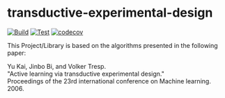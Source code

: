 # transductive-experimental-design

[![Build](https://github.com/h-waldschmidt/transductive-experimental-design/actions/workflows/build.yml/badge.svg)](https://github.com/h-waldschmidt/transductive-experimental-design/actions/workflows/build.yml)
[![Test](https://github.com/h-waldschmidt/transductive-experimental-design/actions/workflows/test.yml/badge.svg)](https://github.com/h-waldschmidt/transductive-experimental-design/actions/workflows/test.yml)
[![codecov](https://codecov.io/gh/h-waldschmidt/transductive-experimental-design/branch/main/graph/badge.svg?token=CJ4UBDX0C8)](https://codecov.io/gh/h-waldschmidt/transductive-experimental-design)

This Project/Library is based on the algorithms presented in the following paper:<br>

Yu Kai, Jinbo Bi, and Volker Tresp.<br>
"Active learning via transductive experimental design."<br>
Proceedings of the 23rd international conference on Machine learning. 2006.<br>
